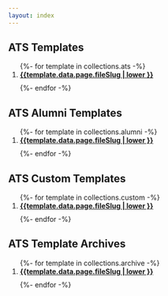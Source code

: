 ```yaml
---
layout: index
---
```


<h2>ATS Templates</h2>

<ol>
{%- for template in collections.ats  -%}
	<li style="margin-bottom:10px;"><a href="{{template.data.page.url}}"><strong>{{template.data.page.fileSlug | lower }}</strong></a></li>
{%- endfor  -%}
</ol>

<h2>ATS Alumni Templates</h2>

<ol>
{%- for template in collections.alumni  -%}
	<li style="margin-bottom:10px;"><a href="{{template.data.page.url}}"><strong>{{template.data.page.fileSlug | lower }}</strong></a></li>
{%- endfor  -%}
</ol>

<h2>ATS Custom Templates</h2>

<ol>
{%- for template in collections.custom  -%}
	<li style="margin-bottom:10px;"><a href="{{template.data.page.url}}"><strong>{{template.data.page.fileSlug | lower }}</strong></a></li>
{%- endfor  -%}
</ol>

<h2>ATS Template Archives</h2>

<ol>
{%- for template in collections.archive  -%}
	<li style="margin-bottom:10px;"><a href="{{template.data.page.url}}"><strong>{{template.data.page.fileSlug | lower }}</strong></a></li>
{%- endfor  -%}
</ol>
